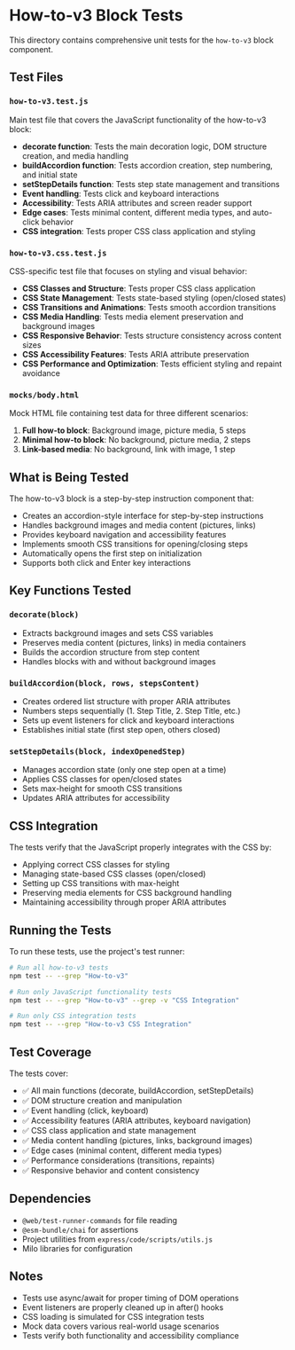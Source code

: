# How-to-v3 Block Tests

This directory contains comprehensive unit tests for the `how-to-v3` block component.

## Test Files

### `how-to-v3.test.js`
Main test file that covers the JavaScript functionality of the how-to-v3 block:

- **decorate function**: Tests the main decoration logic, DOM structure creation, and media handling
- **buildAccordion function**: Tests accordion creation, step numbering, and initial state
- **setStepDetails function**: Tests step state management and transitions
- **Event handling**: Tests click and keyboard interactions
- **Accessibility**: Tests ARIA attributes and screen reader support
- **Edge cases**: Tests minimal content, different media types, and auto-click behavior
- **CSS integration**: Tests proper CSS class application and styling

### `how-to-v3.css.test.js`
CSS-specific test file that focuses on styling and visual behavior:

- **CSS Classes and Structure**: Tests proper CSS class application
- **CSS State Management**: Tests state-based styling (open/closed states)
- **CSS Transitions and Animations**: Tests smooth accordion transitions
- **CSS Media Handling**: Tests media element preservation and background images
- **CSS Responsive Behavior**: Tests structure consistency across content sizes
- **CSS Accessibility Features**: Tests ARIA attribute preservation
- **CSS Performance and Optimization**: Tests efficient styling and repaint avoidance

### `mocks/body.html`
Mock HTML file containing test data for three different scenarios:

1. **Full how-to block**: Background image, picture media, 5 steps
2. **Minimal how-to block**: No background, picture media, 2 steps  
3. **Link-based media**: No background, link with image, 1 step

## What is Being Tested

The how-to-v3 block is a step-by-step instruction component that:

- Creates an accordion-style interface for step-by-step instructions
- Handles background images and media content (pictures, links)
- Provides keyboard navigation and accessibility features
- Implements smooth CSS transitions for opening/closing steps
- Automatically opens the first step on initialization
- Supports both click and Enter key interactions

## Key Functions Tested

### `decorate(block)`
- Extracts background images and sets CSS variables
- Preserves media content (pictures, links) in media containers
- Builds the accordion structure from step content
- Handles blocks with and without background images

### `buildAccordion(block, rows, stepsContent)`
- Creates ordered list structure with proper ARIA attributes
- Numbers steps sequentially (1. Step Title, 2. Step Title, etc.)
- Sets up event listeners for click and keyboard interactions
- Establishes initial state (first step open, others closed)

### `setStepDetails(block, indexOpenedStep)`
- Manages accordion state (only one step open at a time)
- Applies CSS classes for open/closed states
- Sets max-height for smooth CSS transitions
- Updates ARIA attributes for accessibility

## CSS Integration

The tests verify that the JavaScript properly integrates with the CSS by:

- Applying correct CSS classes for styling
- Managing state-based CSS classes (open/closed)
- Setting up CSS transitions with max-height
- Preserving media elements for CSS background handling
- Maintaining accessibility through proper ARIA attributes

## Running the Tests

To run these tests, use the project's test runner:

```bash
# Run all how-to-v3 tests
npm test -- --grep "How-to-v3"

# Run only JavaScript functionality tests
npm test -- --grep "How-to-v3" --grep -v "CSS Integration"

# Run only CSS integration tests  
npm test -- --grep "How-to-v3 CSS Integration"
```

## Test Coverage

The tests cover:

- ✅ All main functions (decorate, buildAccordion, setStepDetails)
- ✅ DOM structure creation and manipulation
- ✅ Event handling (click, keyboard)
- ✅ Accessibility features (ARIA attributes, keyboard navigation)
- ✅ CSS class application and state management
- ✅ Media content handling (pictures, links, background images)
- ✅ Edge cases (minimal content, different media types)
- ✅ Performance considerations (transitions, repaints)
- ✅ Responsive behavior and content consistency

## Dependencies

- `@web/test-runner-commands` for file reading
- `@esm-bundle/chai` for assertions
- Project utilities from `express/code/scripts/utils.js`
- Milo libraries for configuration

## Notes

- Tests use async/await for proper timing of DOM operations
- Event listeners are properly cleaned up in after() hooks
- CSS loading is simulated for CSS integration tests
- Mock data covers various real-world usage scenarios
- Tests verify both functionality and accessibility compliance
